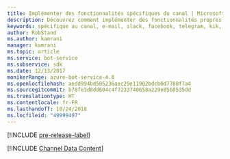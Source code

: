 ```yaml
---
title: Implémenter des fonctionnalités spécifiques du canal | Microsoft Docs
description: Découvrez comment implémenter des fonctionnalités propres au canal à l’aide du Kit de développement logiciel (SDK) Bot Builder pour .NET.
keywords: spécifique au canal, e-mail, slack, facebook, telegram, kik, canal personnalisé
author: RobStand
ms.author: kamrani
manager: kamrani
ms.topic: article
ms.service: bot-service
ms.subservice: sdk
ms.date: 12/13/2017
monikerRange: azure-bot-service-4.0
ms.openlocfilehash: aedd994bd505236aec29e11902bdcb0d7788f7a4
ms.sourcegitcommit: b78fe3d8dd604c4f7233740658a229e85b8535dd
ms.translationtype: HT
ms.contentlocale: fr-FR
ms.lasthandoff: 10/24/2018
ms.locfileid: "49999497"
---
```

[!INCLUDE [pre-release-label](../includes/pre-release-label.md)]

[!INCLUDE [Channel Data Content](../includes/snippet-channeldata.md)]
